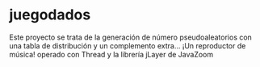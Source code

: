 # juegodados
Este proyecto se trata de la generación de número pseudoaleatorios con una tabla de distribución y un complemento extra... ¡Un reproductor de música! operado con Thread y la librería jLayer de JavaZoom
